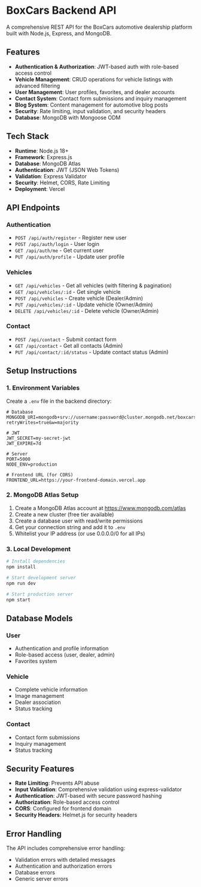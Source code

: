 # BoxCars Backend API

A comprehensive REST API for the BoxCars automotive dealership platform built with Node.js, Express, and MongoDB.

## Features

- **Authentication & Authorization**: JWT-based auth with role-based access control
- **Vehicle Management**: CRUD operations for vehicle listings with advanced filtering
- **User Management**: User profiles, favorites, and dealer accounts
- **Contact System**: Contact form submissions and inquiry management
- **Blog System**: Content management for automotive blog posts
- **Security**: Rate limiting, input validation, and security headers
- **Database**: MongoDB with Mongoose ODM

## Tech Stack

- **Runtime**: Node.js 18+
- **Framework**: Express.js
- **Database**: MongoDB Atlas
- **Authentication**: JWT (JSON Web Tokens)
- **Validation**: Express Validator
- **Security**: Helmet, CORS, Rate Limiting
- **Deployment**: Vercel

## API Endpoints

### Authentication
- `POST /api/auth/register` - Register new user
- `POST /api/auth/login` - User login
- `GET /api/auth/me` - Get current user
- `PUT /api/auth/profile` - Update user profile

### Vehicles
- `GET /api/vehicles` - Get all vehicles (with filtering & pagination)
- `GET /api/vehicles/:id` - Get single vehicle
- `POST /api/vehicles` - Create vehicle (Dealer/Admin)
- `PUT /api/vehicles/:id` - Update vehicle (Owner/Admin)
- `DELETE /api/vehicles/:id` - Delete vehicle (Owner/Admin)

### Contact
- `POST /api/contact` - Submit contact form
- `GET /api/contact` - Get all contacts (Admin)
- `PUT /api/contact/:id/status` - Update contact status (Admin)


## Setup Instructions

### 1. Environment Variables

Create a `.env` file in the backend directory:

```env
# Database
MONGODB_URI=mongodb+srv://username:password@cluster.mongodb.net/boxcars?retryWrites=true&w=majority

# JWT
JWT_SECRET=my-secret-jwt
JWT_EXPIRE=7d

# Server
PORT=5000
NODE_ENV=production

# Frontend URL (for CORS)
FRONTEND_URL=https://your-frontend-domain.vercel.app
```

### 2. MongoDB Atlas Setup

1. Create a MongoDB Atlas account at https://www.mongodb.com/atlas
2. Create a new cluster (free tier available)
3. Create a database user with read/write permissions
4. Get your connection string and add it to `.env`
5. Whitelist your IP address (or use 0.0.0.0/0 for all IPs)

### 3. Local Development

```bash
# Install dependencies
npm install

# Start development server
npm run dev

# Start production server
npm start
```

## Database Models

### User
- Authentication and profile information
- Role-based access (user, dealer, admin)
- Favorites system

### Vehicle
- Complete vehicle information
- Image management
- Dealer association
- Status tracking

### Contact
- Contact form submissions
- Inquiry management
- Status tracking


## Security Features

- **Rate Limiting**: Prevents API abuse
- **Input Validation**: Comprehensive validation using express-validator
- **Authentication**: JWT-based with secure password hashing
- **Authorization**: Role-based access control
- **CORS**: Configured for frontend domain
- **Security Headers**: Helmet.js for security headers

## Error Handling

The API includes comprehensive error handling:
- Validation errors with detailed messages
- Authentication and authorization errors
- Database errors
- Generic server errors
